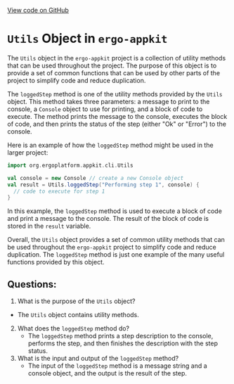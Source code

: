 [View code on GitHub](https://github.com/ergoplatform/ergo-appkit/appkit/src/main/scala/org/ergoplatform/appkit/cli/Utils.scala)

# `Utils` Object in `ergo-appkit`

The `Utils` object in the `ergo-appkit` project is a collection of utility methods that can be used throughout the project. The purpose of this object is to provide a set of common functions that can be used by other parts of the project to simplify code and reduce duplication.

The `loggedStep` method is one of the utility methods provided by the `Utils` object. This method takes three parameters: a message to print to the console, a `Console` object to use for printing, and a block of code to execute. The method prints the message to the console, executes the block of code, and then prints the status of the step (either "Ok" or "Error") to the console.

Here is an example of how the `loggedStep` method might be used in the larger project:

```scala
import org.ergoplatform.appkit.cli.Utils

val console = new Console // create a new Console object
val result = Utils.loggedStep("Performing step 1", console) {
  // code to execute for step 1
}
```

In this example, the `loggedStep` method is used to execute a block of code and print a message to the console. The result of the block of code is stored in the `result` variable.

Overall, the `Utils` object provides a set of common utility methods that can be used throughout the `ergo-appkit` project to simplify code and reduce duplication. The `loggedStep` method is just one example of the many useful functions provided by this object.
## Questions: 
 1. What is the purpose of the `Utils` object?
   - The `Utils` object contains utility methods.
2. What does the `loggedStep` method do?
   - The `loggedStep` method prints a step description to the console, performs the step, and then finishes the description with the step status.
3. What is the input and output of the `loggedStep` method?
   - The input of the `loggedStep` method is a message string and a console object, and the output is the result of the step.